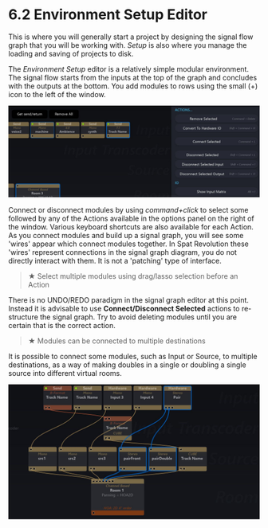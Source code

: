 # 6.2 Environment Setup Editor

This is where you will generally start a project by designing the signal flow graph
that you will be working with. _Setup_ is also where you manage the loading and saving of projects to disk.

The _Environment Setup_ editor is a relatively simple modular environment. The signal flow starts from the inputs at the top of the graph and concludes with the outputs at the bottom. You add modules to rows using the small (+) icon to the left of
the window.

![](../include/SpatRevolution_UserGuide_-074.jpg)

Connect or disconnect modules by using _command+click_ to select some followed
by any of the Actions available in the options panel on the right of the window. Various keyboard shortcuts are also available for each Action. As you connect modules
and build up a signal graph, you will see some 'wires' appear which connect modules together. In Spat Revolution these 'wires' represent connections in the signal
graph diagram, you do not directly interact with them. It is not a 'patching' type of
interface.


> ★ Select multiple modules using drag/lasso selection before an Action

There is no UNDO/REDO paradigm in the signal graph editor at this point. Instead
it is advisable to use **Connect/Disconnect Selected** actions to re-structure the signal graph. Try to avoid deleting modules until you are certain that is the correct action.

> ★ Modules can be connected to multiple destinations

It is possible to connect some modules, such as Input or Source, to multiple destinations, as a way of making doubles in a single or doubling a single source into different virtual rooms.

![](../include/SpatRevolution_UserGuide_-076.jpg)

